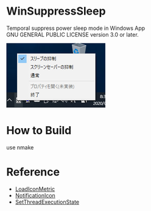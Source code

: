# WinSuppressSleep
Temporal suppress power sleep mode in Windows App  
GNU GENERAL PUBLIC LICENSE version 3.0 or later.


![screenshot](https://raw.githubusercontent.com/maildrop/WinSuppressSleep/master/resources/project-desc.jpg "screenshot")

# How to Build
use nmake

# Reference
- [LoadIconMetric](https://docs.microsoft.com/en-us/windows/win32/api/commctrl/nf-commctrl-loadiconmetric)
- [NotificationIcon](https://github.com/pauldotknopf/WindowsSDK7-Samples/blob/master/winui/shell/appshellintegration/NotificationIcon/NotificationIcon.cpp)
- [SetThreadExecutionState](https://docs.microsoft.com/en-us/windows/win32/api/winbase/nf-winbase-setthreadexecutionstate)
